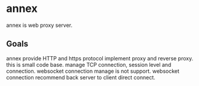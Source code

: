 # annex

annex is web proxy server.


## Goals

annex provide HTTP and https protocol implement proxy and reverse proxy.
this is small code base.
manage TCP connection, session level and connection.
websocket connection manage is not support.
websocket connection recommend back server to client direct connect.

